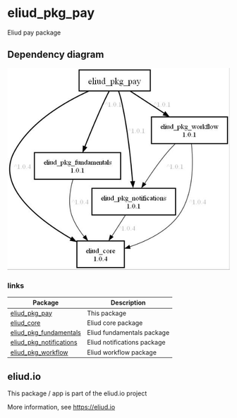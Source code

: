 # eliud_pkg_pay

Eliud pay package

## Dependency diagram

![Dependency diagram](https://github.com/eliudio/eliud_pkg_pay/raw/main/depends.jpg)

### links
|Package                                                                    |Description                                            |
|---------------------------------------------------------------------------|-------------------------------------------------------|
|[eliud_pkg_pay](https://pub.dev/packages/eliud_pkg_pay)                    | This package                                     |
|[eliud_core](https://pub.dev/packages/eliud_core)                          | Eliud core package                                          |
|[eliud_pkg_fundamentals](https://pub.dev/packages/eliud_pkg_fundamentals)  | Eliud fundamentals package                            |
|[eliud_pkg_notifications](https://pub.dev/packages/eliud_pkg_notifications)| Eliud notifications package                           |
|[eliud_pkg_workflow](https://pub.dev/packages/eliud_pkg_workflow)          | Eliud workflow package                                |

## eliud.io

This package / app is part of the eliud.io project

More information, see https://eliud.io


